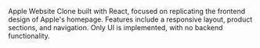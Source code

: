 Apple Website Clone built with React, focused on replicating the frontend design of Apple's homepage. Features include a responsive layout, product sections, and navigation. Only UI is implemented, with no backend functionality.
